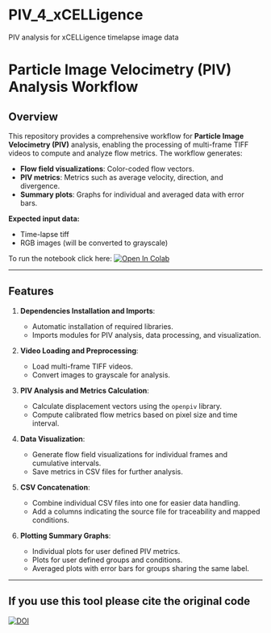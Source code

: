 # PIV_4_xCELLigence
PIV analysis for xCELLigence timelapse image data

# Particle Image Velocimetry (PIV) Analysis Workflow

## Overview
This repository provides a comprehensive workflow for **Particle Image Velocimetry (PIV)** analysis, enabling the processing of multi-frame TIFF videos to compute and analyze flow metrics. The workflow generates:
- **Flow field visualizations**: Color-coded flow vectors.
- **PIV metrics**: Metrics such as average velocity, direction, and divergence.
- **Summary plots**: Graphs for individual and averaged data with error bars.

**Expected input data:**

- Time-lapse tiff
- RGB images (will be converted to grayscale)

To run the notebook click here: [![Open In Colab](https://colab.research.google.com/assets/colab-badge.svg)](https://colab.research.google.com/github/CellMigrationLab/PIV_4_xCELLigence/blob/main/notebooks/PIV-analysis_96_well_plate.ipynb)


---

## Features
1. **Dependencies Installation and Imports**:
   - Automatic installation of required libraries.
   - Imports modules for PIV analysis, data processing, and visualization.

2. **Video Loading and Preprocessing**:
   - Load multi-frame TIFF videos.
   - Convert images to grayscale for analysis.

3. **PIV Analysis and Metrics Calculation**:
   - Calculate displacement vectors using the `openpiv` library.
   - Compute calibrated flow metrics based on pixel size and time interval.

4. **Data Visualization**:
   - Generate flow field visualizations for individual frames and cumulative intervals.
   - Save metrics in CSV files for further analysis.

5. **CSV Concatenation**:
   - Combine individual CSV files into one for easier data handling.
   - Add a columns indicating the source file for traceability and mapped conditions.

6. **Plotting Summary Graphs**:
   - Individual plots for user defined PIV metrics.
   - Plots for user defined groups and conditions.
   - Averaged plots with error bars for groups sharing the same label.

---

## If you use this tool please cite the original code
[![DOI](https://zenodo.org/badge/DOI/10.5281/zenodo.4409178.svg)](https://doi.org/10.5281/zenodo.4409178)



